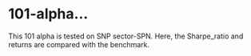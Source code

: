 # 101-alpha...

This 101 alpha is tested on SNP sector-SPN. 
Here, the Sharpe_ratio and returns are compared with the benchmark.



